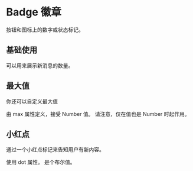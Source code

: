 # Badge 徽章

<p>按钮和图标上的数字或状态标记。</p>

## 基础使用

<p> 可以用来展示新消息的数量。</p>

<demo vue="../../example/badge/base.vue"></demo>

## 最大值

<p>你还可以自定义最大值</p>

<p>由 max 属性定义，接受 Number 值。 请注意，仅在值也是 Number 时起作用。</p>

<demo vue="../../example/badge/max.vue"></demo>


## 小红点​

通过一个小红点标记来告知用户有新内容。

使用 dot 属性。 是个布尔值。

<demo vue="../../example/badge/dot.vue"></demo>